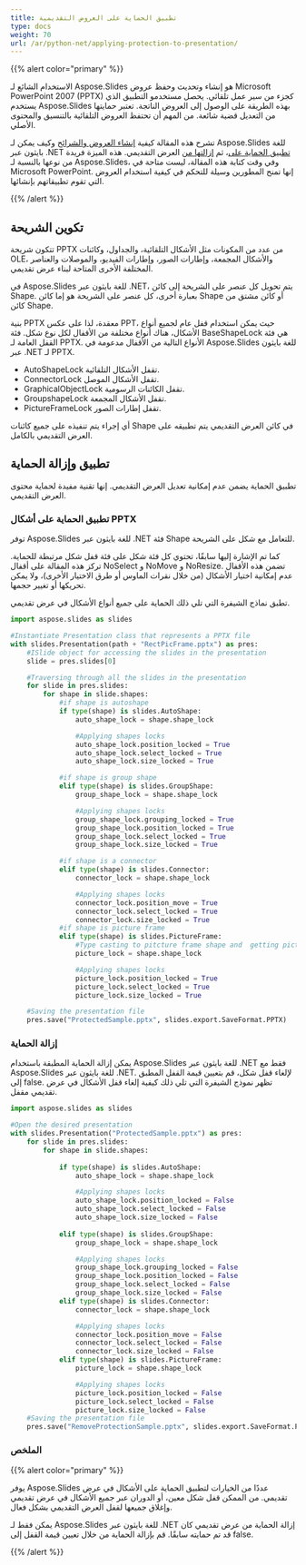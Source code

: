 ```yaml
---
title: تطبيق الحماية على العروض التقديمية
type: docs
weight: 70
url: /ar/python-net/applying-protection-to-presentation/
---
```


{{% alert color="primary" %}} 

الاستخدام الشائع لـ Aspose.Slides هو إنشاء وتحديث وحفظ عروض Microsoft PowerPoint 2007 (PPTX) كجزء من سير عمل تلقائي. يحصل مستخدمو التطبيق الذي يستخدم Aspose.Slides بهذه الطريقة على الوصول إلى العروض الناتجة. تعتبر حمايتها من التعديل قضية شائعة. من المهم أن تحتفظ العروض التلقائية بالتنسيق والمحتوى الأصلي.

تشرح هذه المقالة كيفية [إنشاء العروض والشرائح](/slides/ar/python-net/applying-protection-to-presentation/) وكيف يمكن لـ Aspose.Slides للغة بايثون عبر .NET [تطبيق الحماية على](/slides/ar/python-net/applying-protection-to-presentation/)، ثم [إزالتها من](/slides/ar/python-net/applying-protection-to-presentation/) العرض التقديمي. هذه الميزة فريدة من نوعها بالنسبة لـ Aspose.Slides، وفي وقت كتابة هذه المقالة، ليست متاحة في Microsoft PowerPoint. إنها تمنح المطورين وسيلة للتحكم في كيفية استخدام العروض التي تقوم تطبيقاتهم بإنشائها.

{{% /alert %}} 
## **تكوين الشريحة**
تتكون شريحة PPTX من عدد من المكونات مثل الأشكال التلقائية، والجداول، وكائنات OLE، والأشكال المجمعة، وإطارات الصور، وإطارات الفيديو، والموصلات والعناصر المختلفة الأخرى المتاحة لبناء عرض تقديمي.

في Aspose.Slides للغة بايثون عبر .NET، يتم تحويل كل عنصر على الشريحة إلى كائن Shape. بعبارة أخرى، كل عنصر على الشريحة هو إما كائن Shape أو كائن مشتق من كائن Shape.

بنية PPTX معقدة، لذا على عكس PPT، حيث يمكن استخدام قفل عام لجميع أنواع الأشكال، هناك أنواع مختلفة من الأقفال لكل نوع شكل. فئة BaseShapeLock هي فئة القفل العامة لـ PPTX. الأنواع التالية من الأقفال مدعومة في Aspose.Slides للغة بايثون عبر .NET لـ PPTX.

- AutoShapeLock تقفل الأشكال التلقائية.
- ConnectorLock تقفل الأشكال الموصل.
- GraphicalObjectLock تقفل الكائنات الرسومية.
- GroupshapeLock تقفل الأشكال المجمعة.
- PictureFrameLock تقفل إطارات الصور.

أي إجراء يتم تنفيذه على جميع كائنات Shape في كائن العرض التقديمي يتم تطبيقه على العرض التقديمي بالكامل.
## **تطبيق وإزالة الحماية**
تطبيق الحماية يضمن عدم إمكانية تعديل العرض التقديمي. إنها تقنية مفيدة لحماية محتوى العرض التقديمي.
### **تطبيق الحماية على أشكال PPTX**
توفر Aspose.Slides للغة بايثون عبر .NET فئة Shape للتعامل مع شكل على الشريحة.

كما تم الإشارة إليها سابقًا، تحتوي كل فئة شكل على فئة قفل شكل مرتبطة للحماية. تركز هذه المقالة على أقفال NoSelect و NoMove و NoResize. تضمن هذه الأقفال عدم إمكانية اختيار الأشكال (من خلال نقرات الماوس أو طرق الاختيار الأخرى)، ولا يمكن تحريكها أو تغيير حجمها.

تطبق نماذج الشيفرة التي تلي ذلك الحماية على جميع أنواع الأشكال في عرض تقديمي.

```py
import aspose.slides as slides

#Instantiate Presentation class that represents a PPTX file
with slides.Presentation(path + "RectPicFrame.pptx") as pres:
    #ISlide object for accessing the slides in the presentation
    slide = pres.slides[0]

    #Traversing through all the slides in the presentation
    for slide in pres.slides:
        for shape in slide.shapes:
            #if shape is autoshape
            if type(shape) is slides.AutoShape:
                auto_shape_lock = shape.shape_lock

                #Applying shapes locks
                auto_shape_lock.position_locked = True
                auto_shape_lock.select_locked = True
                auto_shape_lock.size_locked = True

            #if shape is group shape
            elif type(shape) is slides.GroupShape:
                group_shape_lock = shape.shape_lock

                #Applying shapes locks
                group_shape_lock.grouping_locked = True
                group_shape_lock.position_locked = True
                group_shape_lock.select_locked = True
                group_shape_lock.size_locked = True

            #if shape is a connector
            elif type(shape) is slides.Connector:
                connector_lock = shape.shape_lock

                #Applying shapes locks
                connector_lock.position_move = True
                connector_lock.select_locked = True
                connector_lock.size_locked = True
            #if shape is picture frame
            elif type(shape) is slides.PictureFrame:
                #Type casting to pitcture frame shape and  getting picture frame shape lock
                picture_lock = shape.shape_lock

                #Applying shapes locks
                picture_lock.position_locked = True
                picture_lock.select_locked = True
                picture_lock.size_locked = True

    #Saving the presentation file
    pres.save("ProtectedSample.pptx", slides.export.SaveFormat.PPTX)
```


### **إزالة الحماية**
يمكن إزالة الحماية المطبقة باستخدام Aspose.Slides للغة بايثون عبر .NET فقط مع Aspose.Slides للغة بايثون عبر .NET. لإلغاء قفل شكل، قم بتعيين قيمة القفل المطبق إلى false. تظهر نموذج الشيفرة التي تلي ذلك كيفية إلغاء قفل الأشكال في عرض تقديمي مقفل.

```py
import aspose.slides as slides

#Open the desired presentation
with slides.Presentation("ProtectedSample.pptx") as pres:
    for slide in pres.slides:
        for shape in slide.shapes:
            
            if type(shape) is slides.AutoShape: 
                auto_shape_lock = shape.shape_lock

                #Applying shapes locks
                auto_shape_lock.position_locked = False
                auto_shape_lock.select_locked = False
                auto_shape_lock.size_locked = False
            
            elif type(shape) is slides.GroupShape:  
                group_shape_lock = shape.shape_lock

                #Applying shapes locks
                group_shape_lock.grouping_locked = False
                group_shape_lock.position_locked = False
                group_shape_lock.select_locked = False
                group_shape_lock.size_locked = False
            elif type(shape) is slides.Connector:
                connector_lock = shape.shape_lock

                #Applying shapes locks
                connector_lock.position_move = False
                connector_lock.select_locked = False
                connector_lock.size_locked = False
            elif type(shape) is slides.PictureFrame:
                picture_lock = shape.shape_lock

                #Applying shapes locks
                picture_lock.position_locked = False
                picture_lock.select_locked = False
                picture_lock.size_locked = False
    #Saving the presentation file
    pres.save("RemoveProtectionSample.pptx", slides.export.SaveFormat.PPTX)
```



### **الملخص**
{{% alert color="primary" %}} 

يوفر Aspose.Slides عددًا من الخيارات لتطبيق الحماية على الأشكال في عرض تقديمي. من الممكن قفل شكل معين، أو الدوران عبر جميع الأشكال في عرض تقديمي وإغلاق جميعها لقفل العرض التقديمي بشكل فعال.

يمكن فقط لـ Aspose.Slides للغة بايثون عبر .NET إزالة الحماية من عرض تقديمي كان قد تم حمايته سابقًا. قم بإزالة الحماية من خلال تعيين قيمة القفل إلى false.

{{% /alert %}} 
